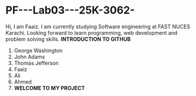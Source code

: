 # PF---Lab03---25K-3062-

Hi, I am Faaiz. I am currently studying Software engineering at FAST NUCES Karachi. Looking forward to learn programming, web development and problem solving skills.
**INTRODUCTION TO GITHUB**
1. George Washington
2. John Adams
3. Thomas Jefferson
4. Faaiz
5. Ali
6. Ahmed
7. **WELCOME TO MY PROJECT**
